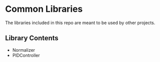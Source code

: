 # Common Libraries

The libraries included in this repo are meant to be used by other projects.

## Library Contents

* Normalizer
* PIDController
